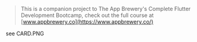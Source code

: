 


>This is a companion project to The App Brewery's Complete Flutter Development Bootcamp, check out the full course at [www.appbrewery.co](https://www.appbrewery.co/)



see CARD.PNG
